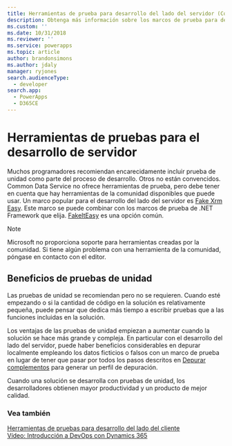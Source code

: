 ```yaml
---
title: Herramientas de prueba para desarrollo del lado del servidor (Common Data Service) | Microsoft Docs
description: Obtenga más información sobre los marcos de prueba para desarrollo del lado del servidor.
ms.custom: ''
ms.date: 10/31/2018
ms.reviewer: ''
ms.service: powerapps
ms.topic: article
author: brandonsimons
ms.author: jdaly
manager: ryjones
search.audienceType:
  - developer
search.app:
  - PowerApps
  - D365CE
---
```

# <a name="testing-tools-for-server-side-development"></a>Herramientas de pruebas para el desarrollo de servidor

Muchos programadores recomiendan encarecidamente incluir prueba de unidad como parte del proceso de desarrollo. Otros no están convencidos. Common Data Service no ofrece herramientas de prueba, pero debe tener en cuenta que hay herramientas de la comunidad disponibles que puede usar. Un marco popular para el desarrollo del lado del servidor es [Fake Xrm Easy](https://dynamicsvalue.com/home). Este marco se puede combinar con los marcos de prueba de .NET Framework que elija. [FakeItEasy](https://fakeiteasy.github.io/) es una opción común.

> [!NOTE]
> Microsoft no proporciona soporte para herramientas creadas por la comunidad. Si tiene algún problema con una herramienta de la comunidad, póngase en contacto con el editor.

## <a name="benefits-of-unit-testing"></a>Beneficios de pruebas de unidad

Las pruebas de unidad se recomiendan pero no se requieren. Cuando esté empezando o si la cantidad de código en la solución es relativamente pequeña, puede pensar que dedica más tiempo a escribir pruebas que a las funciones incluidas en la solución.

Los ventajas de las pruebas de unidad empiezan a aumentar cuando la solución se hace más grande y compleja. En particular con el desarrollo del lado del servidor, puede haber beneficios considerables en depurar localmente empleando los datos ficticios o falsos con un marco de prueba en lugar de tener que pasar por todos los pasos descritos en [Depurar complementos](debug-plug-in.md) para generar un perfil de depuración.

Cuando una solución se desarrolla con pruebas de unidad, los desarrolladores obtienen mayor productividad y un producto de mejor calidad.

### <a name="see-also"></a>Vea también

[Herramientas de pruebas para desarrollo del lado del cliente](../model-driven-apps/testing-tools-client.md)<br />
[Vídeo: Introducción a DevOps con Dynamics 365](https://youtu.be/AorM792M8nY)